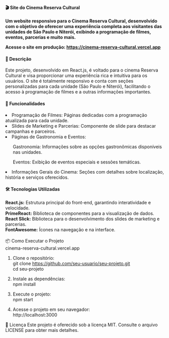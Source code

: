 <h4>🎬 Site do Cinema Reserva Cultural<h4>
<p>Um website responsivo para o Cinema Reserva Cultural, desenvolvido com o objetivo de oferecer uma experiência completa aos visitantes das unidades de São Paulo e Niterói, exibindo a programação de filmes, eventos, parcerias e muito mais.</p>

<strong>Acesse o site em produção:</strong> <a>https://cinema-reserva-cultural.vercel.app</a>

<h4>📜 Descrição</h4>
<p>Este projeto, desenvolvido em React.js, é voltado para o cinema Reserva Cultural e visa proporcionar uma experiência rica e intuitiva para os usuários. O site é totalmente responsivo e conta com seções personalizadas para cada unidade (São Paulo e Niterói), facilitando o acesso à programação de filmes e a outras informações importantes.</p>

<h4>🚀 Funcionalidades</h4>
  <li>Programação de Filmes: Páginas dedicadas com a programação atualizada para cada unidade.</li>
  <li>Slides de Marketing e Parcerias: Componente de slide para destacar campanhas e parceiros.</li>
  <li>Páginas de Gastronomia e Eventos:</li>
  <ul>
    <p>Gastronomia: Informações sobre as opções gastronômicas disponíveis nas unidades.</p>
    <p>Eventos: Exibição de eventos especiais e sessões temáticas.</p>
  </ul>
  <li>Informações Gerais do Cinema: Seções com detalhes sobre localização, história e serviços oferecidos.</li>

<h4>🛠️ Tecnologias Utilizadas</h4>
<strong>React.js:</strong> Estrutura principal do front-end, garantindo interatividade e velocidade. <br> 
<strong>PrimeReact:</strong> Biblioteca de componentes para a visualização de dados. <br>
<strong>React Slick:</strong> Biblioteca para o desenvolvimento dos slides de marketing e parcerias. <br>
<strong>FontAwesome:</strong> Ícones na navegação e na interface. <br>

<br>
📦 Como Executar o Projeto <br> cinema-reserva-cultural.vercel.app

1. Clone o repositório: <br>
    git clone https://github.com/seu-usuario/seu-projeto.git<br>
    cd seu-projeto

2. Instale as dependências: <br>
    npm install

3. Execute o projeto: <br>
    npm start

4. Acesse o projeto em seu navegador: <br>
    http://localhost:3000

📄 Licença
Este projeto é oferecido sob a licença MIT. Consulte o arquivo LICENSE para obter mais detalhes.  
